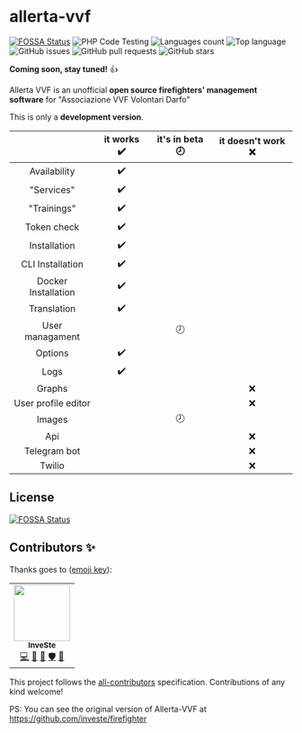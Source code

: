 # allerta-vvf
[![FOSSA Status](https://app.fossa.com/api/projects/git%2Bgithub.com%2Fallerta-vvf%2Fallerta-vvf.svg?type=shield)](https://app.fossa.com/projects/git%2Bgithub.com%2Fallerta-vvf%2Fallerta-vvf?ref=badge_shield) ![PHP Code Testing](https://github.com/allerta-vvf/allerta-vvf/workflows/PHP%20Code%20Testing/badge.svg) ![Languages count](https://img.shields.io/github/languages/count/allerta-vvf/allerta-vvf) ![Top language](https://img.shields.io/github/languages/top/allerta-vvf/allerta-vvf) ![GitHub issues](https://img.shields.io/github/issues-raw/allerta-vvf/allerta-vvf) ![GitHub pull requests](https://img.shields.io/github/issues-pr-raw/allerta-vvf/allerta-vvf) ![GitHub stars](https://img.shields.io/github/stars/allerta-vvf/allerta-vvf?style=social)

**Coming soon, stay tuned!** :thumbsup:

Allerta VVF is an unofficial **open source firefighters' management software** for "Associazione VVF Volontari Darfo"

This is only a **development version**.

||it works :heavy_check_mark:|it's in beta :clock8:|it doesn't work :x:|
|:-:|:-:|:-:|:-:|
|Availability|:heavy_check_mark:|||
|"Services"|:heavy_check_mark:|||
|"Trainings"|:heavy_check_mark:|||
|Token check|:heavy_check_mark:|||
|Installation|:heavy_check_mark:|||
|CLI Installation|:heavy_check_mark:|||
|Docker Installation|:heavy_check_mark:|||
|Translation|:heavy_check_mark:|||
|User managament||:clock8:||
|Options|:heavy_check_mark:|||
|Logs|:heavy_check_mark:|||
|Graphs|||:x:|
|User profile editor|||:x:|
|Images||:clock8:||
|Api|||:x:|
|Telegram bot|||:x:|
|Twilio|||:x:|

## License
[![FOSSA Status](https://app.fossa.com/api/projects/git%2Bgithub.com%2Fallerta-vvf%2Fallerta-vvf.svg?type=large)](https://app.fossa.com/projects/git%2Bgithub.com%2Fallerta-vvf%2Fallerta-vvf?ref=badge_large)

## Contributors ✨

Thanks goes to ([emoji key](https://allcontributors.org/docs/en/emoji-key)):

<!-- ALL-CONTRIBUTORS-LIST:START - Do not remove or modify this section -->
<!-- prettier-ignore-start -->
<!-- markdownlint-disable -->
<table>
  <tr>
    <td align="center"><a href="https://github.com/investe"><img src="https://avatars3.githubusercontent.com/u/32263484?v=4" width="100px;" alt=""/><br /><sub><b>InveSte</b></sub></a><br /><a href="https://github.com/allerta-vvf/allerta-vvf/commits?author=investe" title="Code">💻</a> <a href="#design-investe" title="Design">🎨</a> <a href="https://github.com/allerta-vvf/allerta-vvf/pulls?q=is%3Apr+reviewed-by%3Ainveste" title="Reviewed Pull Requests">👀</a> <a href="#security-investe" title="Security">🛡️</a> <a href="#ideas-investe" title="Ideas, Planning, & Feedback">🤔</a></td>
  </tr>
</table>

<!-- markdownlint-enable -->
<!-- prettier-ignore-end -->
<!-- ALL-CONTRIBUTORS-LIST:END -->

This project follows the [all-contributors](https://github.com/all-contributors/all-contributors) specification. Contributions of any kind welcome!

PS: You can see the original version of Allerta-VVF at https://github.com/investe/firefighter
